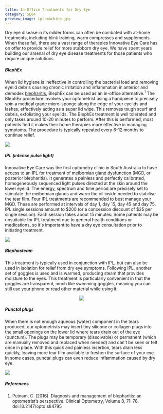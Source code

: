 ```yaml
---
title: In-Office Treatments for Dry Eye
category: SE04
preview_image: ipl-machine.jpg
---
```

<div class="employee-heading"><p>

Dry eye disease in its milder forms can often be combated with at-home treatments, including blink training, warm compresses and supplements. When these fail, there are a vast range of therapies Innovative Eye Care has on offer to provide relief for more stubborn dry eye. We have spent years building our arsenal of dry eye disease treatments for those patients who require unique solutions.

</p></div>

##### BlephEx

When lid hygiene is ineffective in controlling the bacterial load and removing eyelid debris causing chronic irritation and inflammation in anterior and demodex [blepharitis](https://www.innovativeeyecare.com.au/what-we-do/blepharitis), BlephEx can be used as an in-office alternative.<sup>1</sup> The BlephEx procedure involves your optometrist using a handpiece to precisely spin a medical grade micro-sponge along the edge of your eyelids and lashes, effectively acting as a super lid wipe. This removes tough scurf and debris, exfoliating your eyelids. The BlephEx treatment is well tolerated and only takes around 10-20 minutes to perform. After this is performed, most patients find it makes their home therapies more effective in managing symptoms. The procedure is typically repeated every 6-12 months to continue relief.

![](/uploads/blephex1.jpg)

##### IPL (intense pulse light)

Innovative Eye Care was the first optometry clinic in South Australia to have access to an IPL for treatment of [meibomian gland dysfunction](https://www.innovativeeyecare.com.au/what-we-do/meibomian-gland-dysfunction) (MGD, or posterior blepharitis). It generates a painless and perfectly calibrated, homogeneously sequenced light pulses directed at the skin around the lower eyelid. The energy, spectrum and time period are precisely set to stimulate the meibomian glands and warm the oil inside needed to stabilise the tear film. Four IPL treatments are recommended to best manage your MGD. These are performed at intervals of day 1, day 15, day 45 and day 75. IPL ​single ​sessions amount to ​$200 ​(or a concession ​discount of $25 ​per ​single ​session). Each session takes about 15 minutes. Some patients may be unsuitable for IPL treatment due to general health conditions or medications, so it's important to have a dry eye consultation prior to initiating treatment.

![](/uploads/ipl-machine.jpg)

##### Blephasteam

This treatment is typically used in conjunction with IPL, but can also be used in isolation for relief from dry eye symptoms. Following IPL, another set of goggles is used and is warmed, producing steam that provides moisture to the eyes. This treatment is particularly convenient in that the goggles are transparent, much like swimming goggles, meaning you can still use your phone or read other material while using it.

<center>

![](/uploads/blephasteam.jpg)

</center>

##### Punctal plugs

When there is not enough aqueous (water) component in the tears produced, our optometrists may insert tiny silicone or collagen plugs into the small openings on the lower lid where tears drain out of the eye (punctum). The plugs may be temporary (dissolvable) or permanent (which are manually removed and replaced when needed) and can't be seen or felt once in place. With this quick and painless insertion, tears drain less quickly, leaving more tear film available to freshen the surface of your eye. In some cases, punctal plugs can even reduce inflammation caused by dry eye.

![](/uploads/punctal-plug.png)

##### References

1. Putnam, C. (2016). Diagnosis and management of blepharitis: an optometrist’s perspective. Clinical Optometry, Volume 8, 71–78. doi:10.2147/opto.s84795